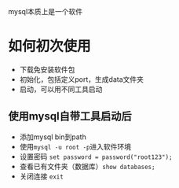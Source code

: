 mysql本质上是一个软件
# 如何初次使用
+ 下载免安装软件包
+ 初始化，包括定义port，生成data文件夹
+ 启动，可以用不同工具启动
## 使用mysql自带工具启动后
+ 添加mysql bin到path
+ 使用```mysql -u root -p```进入软件环境
+ 设置密码 ```set password = password("root123");```
+ 查看已有文件夹（数据库）```show databases;```
+ 关闭连接 ```exit```
